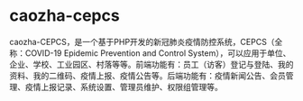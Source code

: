 # caozha-cepcs
caozha-CEPCS，是一个基于PHP开发的新冠肺炎疫情防控系统，CEPCS（全称：COVID-19 Epidemic Prevention and Control System），可以应用于单位、企业、学校、工业园区、村落等等。前端功能有：员工（访客）登记与登陆、我的资料、我的二维码、疫情上报、疫情公告等。后端功能有：疫情新闻公告、会员管理、疫情上报记录、系统设置、管理员维护、权限组管理等。
